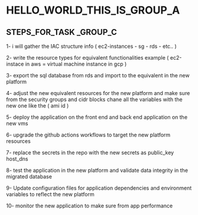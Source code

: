 
# HELLO_WORLD_THIS_IS_GROUP_A


## STEPS_FOR_TASK _GROUP_C

1- i will gather the IAC structure info ( ec2-instances - sg - rds - etc.. )

2- write the resource types for equivalent functionalities example ( ec2-instace in aws = virtual machine instance in gcp ) 

3- export the sql database from rds and import to the equivalent in the new platform 

4- adjust the new equivalent resources for the new platform and make sure from the security groups and cidr blocks chane all the variables with the new one like the ( ami id ) 

5- deploy the application on the front end and back end application on the new vms 

6- upgrade the github actions workflows to target the new platform resources 

7- replace the secrets in the repo with the new secrets as public_key host_dns 

8- test the application in the new platform and validate data integrity in the migrated database 

9- Update configuration files for application dependencies and environment variables to reflect the new platform 

10- monitor the new application to make sure from app performance
